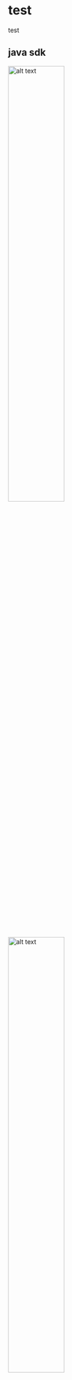 # test
test

## java sdk

<img src=https://repo.gokuai.cn/app/ImageResourceForMD/raw/master/YunkuJavaSDK/clean.jpg alt="alt text" title="Title" width="50%" height="50%"/>

<img src=https://repo.gokuai.cn/app/ImageResourceForMD/raw/master/YunkuJavaSDK/delete.jpg alt="alt text" title="Title" width="50%" height="50%"/>

## csharp sdk
<img src=https://repo.gokuai.cn/app/ImageResourceForMD/raw/master/YunkuCsharpSDK/CLI.jpeg alt="CLI" title="CLI" width="50%" height="50%"/>

<img src=https://repo.gokuai.cn/app/ImageResourceForMD/raw/master/YunkuCsharpSDK/open%20nuget.jpeg alt="open nuget" title="open nuget" width="50%" height="50%"/>

<img src=https://repo.gokuai.cn/app/ImageResourceForMD/raw/master/YunkuCsharpSDK/install.jpeg alt="install" title="install" width="50%" height="50%"/>

<img src=https://repo.gokuai.cn/app/ImageResourceForMD/raw/master/YunkuCsharpSDK/open%20CLI.jpeg alt="open CLI" title="open CLI" width="50%" height="50%"/>

## error 
<img src=https://repo.gokuai.cn/app/ImageResourceForMD/raw/master/YunkuCsharpSDK/CLI.jpg alt=“CLI" title=“CLI" width="50%"  height="50%”/>

<img src=https://repo.gokuai.cn/app/ImageResourceForMD/raw/master/YunkuCsharpSDK/install.jpeg alt=“install" title=“install"  width="50%" height="50%”/>

<img src=https://repo.gokuai.cn/app/ImageResourceForMD/raw/master/YunkuCsharpSDK/open%20CLI.jpg alt=“open CLI" title=“open   CLI" width="50%" height="50%”/>

<img src=https://repo.gokuai.cn/app/ImageResourceForMD/raw/master/YunkuCsharpSDK/open%20nuget.jpeg alt=“open nuget"   title=“open nuget" width="50%" height="50%”/>

